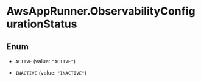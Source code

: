 # AwsAppRunner.ObservabilityConfigurationStatus

## Enum


* `ACTIVE` (value: `"ACTIVE"`)

* `INACTIVE` (value: `"INACTIVE"`)


